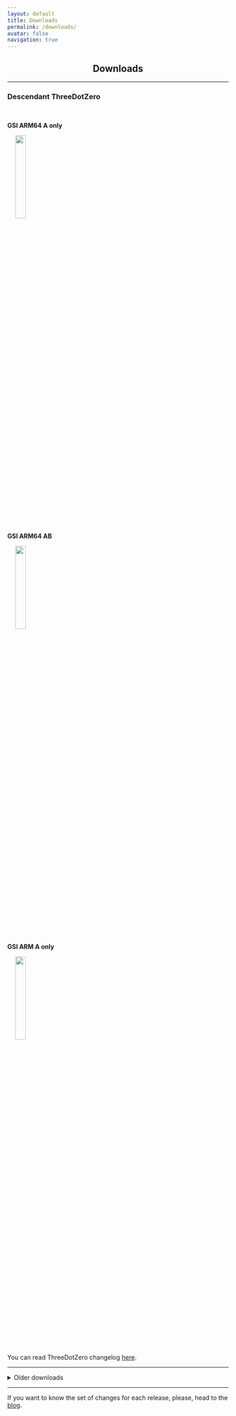 ```yaml
---
layout: default
title: Downloads
permalink: /downloads/
avatar: false
navigation: true
---
```


<h2 align="center">Downloads</h2>

<hr>

### __Descendant ThreeDotZero__

<br>

__GSI ARM64 A only__

&emsp; <a href="https://github.com/Descendant/InOps/releases/download/ThreeDotZero/Descendant_ThreeDotZero_arm64_aonly.zip" target="_blank"><img src="/assets/download.png" style="width: 22%"></a>

<br>

__GSI ARM64 AB__

&emsp; <a href="https://github.com/Descendant/InOps/releases/download/ThreeDotZero/Descendant_ThreeDotZero_arm64_ab.zip" target="_blank"><img src="/assets/download.png" style="width: 22%"></a>

<br>

__GSI ARM A only__

&emsp; <a href="https://github.com/Descendant/InOps/releases/download/ThreeDotZero/Descendant_ThreeDotZero_arm_a.zip" target="_blank"><img src="/assets/download.png" style="width: 22%"></a>

<br>

You can read ThreeDotZero changelog <a href="https://descendant.me/blog/ThreeDotZero" target="_blank">here</a>.

---

<details><summary>
   <p style="
       display: inline;
             ">Older downloads</p>
   </summary>
<hr>
   
### __Descendant TwoDotThree__

__GSI ARM64 A only__

* [Download here](https://github.com/Descendant/InOps/releases/download/TwoDotThree/Descendant_TwoDotThree_arm64_aonly_new.zip)

__GSI ARM64 AB__

* [Download here](https://github.com/Descendant/InOps/releases/download/TwoDotThree/Descendant_TwoDotThree_arm64_ab_new.zip)

__GSI ARM A only__

* [Download here](https://github.com/Descendant/InOps/releases/download/TwoDotThree/Descendant_TwoDotThree_arm_a_new.zip)   

---
   
### __Descendant TwoDotTwo__

__GSI ARM64 A only__

* [Download here](http://bit.ly/2UslXMh)

__GSI ARM64 AB__

* [Download here](http://bit.ly/2Iaqf4I)

__GSI ARM A only__

* [Download here](http://bit.ly/2WGkeAx)

---

### __Descendant TwoDotOne__

__GSI ARM64 A only__

* [Download here](http://bit.ly/2EVhQjo)

__GSI ARM64 AB__

* [Download here](http://bit.ly/2IYNtwE)

__GSI ARM A only__

* [Download here](http://bit.ly/2XJgzDv)

---

### __Descendant TwoDotZero__   

__GSI ARM64 A only__

* [Download here](http://bit.ly/TwoDotZero_arm64_Aonly)

__GSI ARM64 AB__

* [Download here](http://bit.ly/TwoDotZero_arm64_AB)

__GSI ARM A only__

* [Download here](http://bit.ly/TwoDotZero_arm_aonly)

---
   
### __Descendant OneDotFive__

__GSI ARM64 A only__

* [Download here](https://bit.ly/onedotfiveaonly)

__GSI ARM64 AB__

* [Download here](https://bit.ly/onedotfiveab)

__GSI ARM A only__

* [Download here](https://bit.ly/onedotfivearm)

__Mediafire Mirror__

* [Download here](http://bit.ly/descendantmirror)

---   

### __Descendant OneDotFour__

__GSI ARM64 A only__

* [Download here](https://drive.google.com/open?id=1dpeGCkkhjRIyua5FcORr4eOxH_Mi0S3R)

__GSI ARM64 AB__

* [Download here](https://drive.google.com/open?id=1HswI5oX1wt0yCTTQQ9gcWvJYPxD5sU-x)

__GSI ARM A only__

* [Download here](https://drive.google.com/open?id=1Yjp3RXhCh4HNgjKOFzgy-QUMEjPT6f18)

---
  
### __Descendant OneDotThree__

__GSI ARM64 A only__

* [Download here](https://drive.google.com/open?id=1QoWG349BZd1ZAY7DdRCKQdfxEpoQaeXF)

__GSI ARM64 AB__

* [Download here](https://drive.google.com/open?id=13Ei2A2nYUEqjvfr9wcqESZg5FSFuJZAd)

__GSI ARM A only__

* [Download here](https://drive.google.com/open?id=1VDxjS-L0bAA604jxb2Fi6inTJQugJkEn)

---
  
### __Descendant OneDotTwo__

__GSI ARM64 A only__

* [Download here](https://drive.google.com/open?id=1-pxbGdHrdS7xicNqr9OJmHhY1IApZQeS)

__GSI ARM64 AB__

* [Download here](https://drive.google.com/open?id=1_Q_SWZpPWIPg8iKwvpyE8a8Q3daEnGe6)

---

### __Descendant OneDotOne__

__GSI ARM64 A only__

* [Download here](https://drive.google.com/open?id=187V7yq7yGmaIG6n-X1SIfCflWcaFgdXQ)

__GSI ARM64 AB__

* [Download here](https://drive.google.com/open?id=1BqPalGTwY_kwaAyL2JFRzozkSihgJQHg)

---

### __Descendant OneDotZero__

__GSI ARM64 A only__

* [Download here](https://drive.google.com/open?id=1L6O1m6MheQaYDoc0wFgjssIfFCzcPgov)

__GSI ARM64 AB__

* [Download here](https://drive.google.com/open?id=1jOa3xY6SXwe-zXd0aR6Nd-knEYDmW4vl)

</details>

<hr>

If you want to know the set of changes for each release, please, head to the [blog](https://descendant.github.io/blog/).

